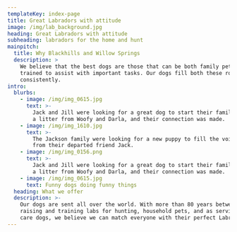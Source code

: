 ```yaml
---
templateKey: index-page
title: Great Labradors with attitude
image: /img/lab_background.jpg
heading: Great Labradors with attitude
subheading: labradors for the home and hunt
mainpitch:
  title: Why Blackhills and Willow Springs
  description: >
    We believe that the best dogs are those that can be both family pets, and
    trained to assist with important tasks. Our dogs fill both these rolls
    consistently.
intro:
  blurbs:
    - image: /img/img_0615.jpg
      text: >-
        Jack and Jill were looking for a great dog to start their family. We had
        a litter from Woofy and Darla, and their connection was made.
    - image: /img/img_1610.jpg
      text: >-
        The Jackson family were looking for a new puppy to fill the void left
        from their departed friend Jack.
    - image: /img/img_0156.png
      text: >-
        Jack and Jill were looking for a great dog to start their family. We had
        a litter from Woofy and Darla, and their connection was made.
    - image: /img/img_0615.jpg
      text: Funny dogs doing funny things
  heading: What we offer
  description: >-
    Our dogs are sent all over the world. With more than 80 years between us in
    raising and training labs for hunting, household pets, and as service and
    care dogs, we believe we can match everyone with their perfect Labrador.
---
```

